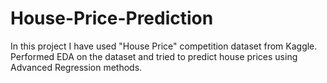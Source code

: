 # House-Price-Prediction
In this project I have used "House Price" competition dataset from Kaggle.
Performed EDA on the dataset and tried to predict house prices using Advanced Regression methods.
